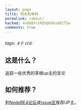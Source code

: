 ```yaml
---
layout: page
title: 观点和争鸣
permalink: /about/
hackmd: 4nD88YctROSQ69GvXD1TIw
comments: true
---
```


###### tags: `关于` `讨论`

## 这是什么？
追踪一些优秀的草根up主的言论

## 如何推荐？
到[NodeBE4论坛](https://be4.herokuapp.com)或[issue区](https://github.com/NodeBE4/opinion/issues)推荐UP主。
